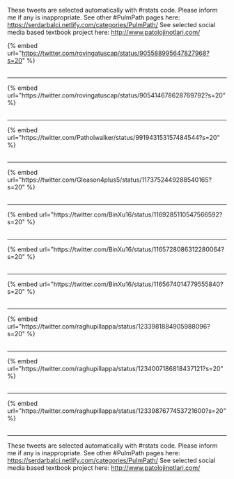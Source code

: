 

These tweets are selected automatically with #rstats code. Please inform me if any is inappropriate.
See other #PulmPath pages here: https://serdarbalci.netlify.com/categories/PulmPath/ 
See selected social media based textbook project here: http://www.patolojinotlari.com/

{% embed url="https://twitter.com/rovingatuscap/status/905588995647827968?s=20" %}<br>
<br>
<hr>
{% embed url="https://twitter.com/rovingatuscap/status/905414678628769792?s=20" %}<br>
<br>
<hr>
{% embed url="https://twitter.com/Patholwalker/status/991943153157484544?s=20" %}<br>
<br>
<hr>
{% embed url="https://twitter.com/Gleason4plus5/status/1173752449288540165?s=20" %}<br>
<br>
<hr>
{% embed url="https://twitter.com/BinXu16/status/1169285110547566592?s=20" %}<br>
<br>
<hr>
{% embed url="https://twitter.com/BinXu16/status/1165728086312280064?s=20" %}<br>
<br>
<hr>
{% embed url="https://twitter.com/BinXu16/status/1165674014779555840?s=20" %}<br>
<br>
<hr>
{% embed url="https://twitter.com/raghupillappa/status/1233981884905988096?s=20" %}<br>
<br>
<hr>
{% embed url="https://twitter.com/raghupillappa/status/1234007186818437121?s=20" %}<br>
<br>
<hr>
{% embed url="https://twitter.com/raghupillappa/status/1233987677453721600?s=20" %}<br>
<br>
<hr>


These tweets are selected automatically with #rstats code. Please inform me if any is inappropriate.
See other #PulmPath pages here: https://serdarbalci.netlify.com/categories/PulmPath/ 
See selected social media based textbook project here: http://www.patolojinotlari.com/
